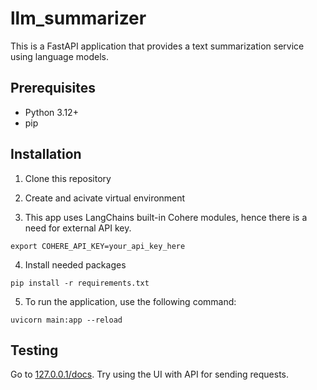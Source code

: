 # llm_summarizer

This is a FastAPI application that provides a text summarization service using language models.

## Prerequisites

- Python 3.12+
- pip

## Installation

1. Clone this repository

2. Create and acivate virtual environment

3. This app uses LangChains built-in Cohere modules,
hence there is a need for external API key.
```
export COHERE_API_KEY=your_api_key_here
```
4. Install needed packages
```
pip install -r requirements.txt
```

5. To run the application, use the following command:
```
uvicorn main:app --reload
```

## Testing

Go to [127.0.0.1/docs](http://127.0.0.1:8000/docs). Try using the UI with API for sending requests.
